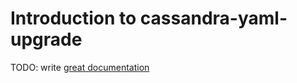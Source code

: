 # Introduction to cassandra-yaml-upgrade

TODO: write [great documentation](http://jacobian.org/writing/what-to-write/)
